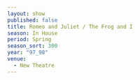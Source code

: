```yaml
---
layout: show
published: false
title: Romeo and Juliet / The Frog and I
season: In House
period: Spring
season_sort: 300
year: "97_98"
venue:
  - New Theatre
---
```



